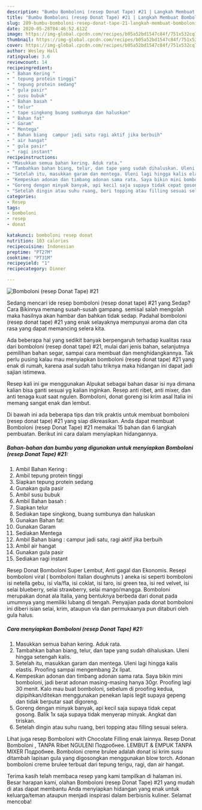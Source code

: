 ```yaml
---
description: "Bumbu Bomboloni (resep Donat Tape) #21 | Langkah Membuat Bomboloni (resep Donat Tape) #21 Yang Enak dan Simpel"
title: "Bumbu Bomboloni (resep Donat Tape) #21 | Langkah Membuat Bomboloni (resep Donat Tape) #21 Yang Enak dan Simpel"
slug: 289-bumbu-bomboloni-resep-donat-tape-21-langkah-membuat-bomboloni-resep-donat-tape-21-yang-enak-dan-simpel
date: 2020-05-28T04:46:52.612Z
image: https://img-global.cpcdn.com/recipes/b05a52bd1547c84f/751x532cq70/bomboloni-resep-donat-tape-21-foto-resep-utama.jpg
thumbnail: https://img-global.cpcdn.com/recipes/b05a52bd1547c84f/751x532cq70/bomboloni-resep-donat-tape-21-foto-resep-utama.jpg
cover: https://img-global.cpcdn.com/recipes/b05a52bd1547c84f/751x532cq70/bomboloni-resep-donat-tape-21-foto-resep-utama.jpg
author: Wesley Hall
ratingvalue: 3.6
reviewcount: 14
recipeingredient:
- " Bahan Kering "
- " tepung protein tinggi"
- " tepung protein sedang"
- " gula pasir"
- " susu bubuk"
- " Bahan basah "
- " telur"
- " tape singkong buang sumbunya dan haluskan"
- " Bahan fat"
- " Garam"
- " Mentega"
- " Bahan biang  campur jadi satu ragi aktif jika berbuih"
- " air hangat"
- " gula pasir"
- " ragi instant"
recipeinstructions:
- "Masukkan semua bahan kering. Aduk rata."
- "Tambahkan bahan biang, telur, dan tape yang sudah dihaluskan. Uleni hingga setengah kalis."
- "Setelah itu, masukkan garam dan mentega. Uleni lagi hingga kalis elastis. Proofing sampai mengembang 2x lipat."
- "Kempeskan adonan dan timbang adonan sama rata. Saya bikin mini bomboloni, jadi berat adonan masing-masing hanya 30gr. Proofing lagi 30 menit. Kalo mau buat bomboloni, sebelum di proofing kedua, dipipihkan/ditekan menggunakan penekan lapis legit supaya gepeng dan tidak berputar saat digoreng."
- "Goreng dengan minyak banyak, api kecil saja supaya tidak cepat gosong. Balik 1x saja supaya tidak menyerap minyak. Angkat dan tiriskan."
- "Setelah dingin atau suhu ruang, beri topping atau filling sesuai selera."
categories:
- Resep
tags:
- bomboloni
- resep
- donat

katakunci: bomboloni resep donat 
nutrition: 103 calories
recipecuisine: Indonesian
preptime: "PT27M"
cooktime: "PT31M"
recipeyield: "1"
recipecategory: Dinner

---
```



![Bomboloni (resep Donat Tape) #21](https://img-global.cpcdn.com/recipes/b05a52bd1547c84f/751x532cq70/bomboloni-resep-donat-tape-21-foto-resep-utama.jpg)

Sedang mencari ide resep bomboloni (resep donat tape) #21 yang Sedap? Cara Bikinnya memang susah-susah gampang. semisal salah mengolah maka hasilnya akan hambar dan bahkan tidak sedap. Padahal bomboloni (resep donat tape) #21 yang enak selayaknya mempunyai aroma dan cita rasa yang dapat memancing selera kita.

Ada beberapa hal yang sedikit banyak berpengaruh terhadap kualitas rasa dari bomboloni (resep donat tape) #21, mulai dari jenis bahan, selanjutnya pemilihan bahan segar, sampai cara membuat dan menghidangkannya. Tak perlu pusing kalau mau menyiapkan bomboloni (resep donat tape) #21 yang enak di rumah, karena asal sudah tahu triknya maka hidangan ini dapat jadi sajian istimewa.

Resep kali ini gw menggunakan Alpukat sebagai bahan dasar isi nya dimana kalian bisa ganti sesuai yg kalian inginkan. Resep anti ribet, anti mixer, dan anti tenaga kuat saat ngulen. Bomboloni, donat goreng isi krim asal Italia ini memang sangat enak dan lembut.


Di bawah ini ada beberapa tips dan trik praktis untuk membuat bomboloni (resep donat tape) #21 yang siap dikreasikan. Anda dapat membuat Bomboloni (resep Donat Tape) #21 memakai 15 bahan dan 6 langkah pembuatan. Berikut ini cara dalam menyiapkan hidangannya.

<!--inarticleads1-->

##### Bahan-bahan dan bumbu yang digunakan untuk menyiapkan Bomboloni (resep Donat Tape) #21:

1. Ambil  Bahan Kering :
1. Ambil  tepung protein tinggi
1. Siapkan  tepung protein sedang
1. Gunakan  gula pasir
1. Ambil  susu bubuk
1. Ambil  Bahan basah :
1. Siapkan  telur
1. Sediakan  tape singkong, buang sumbunya dan haluskan
1. Gunakan  Bahan fat:
1. Gunakan  Garam
1. Sediakan  Mentega
1. Ambil  Bahan biang : campur jadi satu, ragi aktif jika berbuih
1. Ambil  air hangat
1. Gunakan  gula pasir
1. Sediakan  ragi instant


Resep Donat Bomboloni Super Lembut, Anti gagal dan Ekonomis. Resepi bomboloni viral ( bomboloni Italian doughnuts ) aneka isi seperti bomboloni isi netella gebu, isi vla/fla, isi coklat, isi taro, isi green tea, isi red velvet, isi selai blueberry, selai strawberry, selai mango/mangga. Bomboloni merupakan donat ala Italia, yang bentuknya berbeda dari donat pada umumnya yang memiliki lubang di tengah. Penyajian pada donat bomboloni ini diberi isian selai, krim, ataupun vla dan permukaanya pun ditaburi oleh gula halus. 

<!--inarticleads2-->

##### Cara menyiapkan Bomboloni (resep Donat Tape) #21:

1. Masukkan semua bahan kering. Aduk rata.
1. Tambahkan bahan biang, telur, dan tape yang sudah dihaluskan. Uleni hingga setengah kalis.
1. Setelah itu, masukkan garam dan mentega. Uleni lagi hingga kalis elastis. Proofing sampai mengembang 2x lipat.
1. Kempeskan adonan dan timbang adonan sama rata. Saya bikin mini bomboloni, jadi berat adonan masing-masing hanya 30gr. Proofing lagi 30 menit. Kalo mau buat bomboloni, sebelum di proofing kedua, dipipihkan/ditekan menggunakan penekan lapis legit supaya gepeng dan tidak berputar saat digoreng.
1. Goreng dengan minyak banyak, api kecil saja supaya tidak cepat gosong. Balik 1x saja supaya tidak menyerap minyak. Angkat dan tiriskan.
1. Setelah dingin atau suhu ruang, beri topping atau filling sesuai selera.


Lihat juga resep Bomboloni with Chocolate Filling enak lainnya. Resep Donat Bomboloni , TANPA Ribet NGULENI Подробнее. LEMBUT &amp; EMPUK TANPA MIXER Подробнее. Bomboloni creme brulee adalah donat isi krim susu ditambah lapisan gula yang digosongkan menggunakan blow torch. Adonan bomboloni creme brulee terbuat dari tepung terigu, ragi, dan air hangat. 

Terima kasih telah membaca resep yang kami tampilkan di halaman ini. Besar harapan kami, olahan Bomboloni (resep Donat Tape) #21 yang mudah di atas dapat membantu Anda menyiapkan hidangan yang enak untuk keluarga/teman ataupun menjadi inspirasi dalam berbisnis kuliner. Selamat mencoba!
